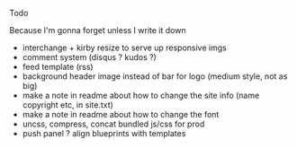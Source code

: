 Todo

Because I'm gonna forget unless I write it down

- interchange + kirby resize to serve up responsive imgs
- comment system (disqus ? kudos ?)
- feed template (rss)
- background header image instead of bar for logo (medium style, not as big)
- make a note in readme about how to change the site info (name copyright etc, in site.txt)
- make a note in readme about how to change the font
- uncss, compress, concat bundled js/css for prod
- push panel ? align blueprints with templates
